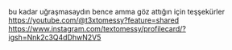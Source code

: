 bu kadar uğraşmasaydın bence amma göz attığın için teşşekürler 
https://youtube.com/@t3xtomessy?feature=shared
https://www.instagram.com/textomessy/profilecard/?igsh=Nnk2c3Q4dDhwN2V5
